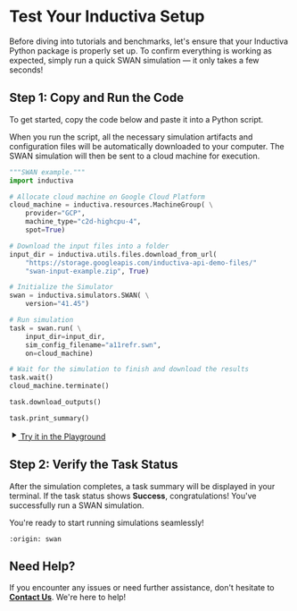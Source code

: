 # Test Your Inductiva Setup
Before diving into tutorials and benchmarks, let's ensure that your Inductiva Python package is properly set up. To confirm everything is working as expected, simply run a quick SWAN simulation — it only takes a few seconds!

## Step 1: Copy and Run the Code
To get started, copy the code below and paste it into a Python script.

When you run the script, all the necessary simulation artifacts and configuration files will be automatically downloaded to your computer. The SWAN simulation will then be sent to a cloud machine for execution.

```python
"""SWAN example."""
import inductiva

# Allocate cloud machine on Google Cloud Platform
cloud_machine = inductiva.resources.MachineGroup( \
    provider="GCP",
    machine_type="c2d-highcpu-4",
    spot=True)

# Download the input files into a folder
input_dir = inductiva.utils.files.download_from_url(
    "https://storage.googleapis.com/inductiva-api-demo-files/"
    "swan-input-example.zip", True)

# Initialize the Simulator
swan = inductiva.simulators.SWAN( \
    version="41.45")

# Run simulation
task = swan.run( \
    input_dir=input_dir,
    sim_config_filename="a11refr.swn",
    on=cloud_machine)

# Wait for the simulation to finish and download the results
task.wait()
cloud_machine.terminate()

task.download_outputs()

task.print_summary()
```

<a href="https://console-dev.inductiva.ai/playground?simulator_name=swan" class="try-playground-button" target="_blank">
  <svg class="icon" xmlns="http://www.w3.org/2000/svg" width="16" height="16" viewBox="0 0 24 24" fill="currentColor">
    <path d="M8 5v14l11-7z"/>
  </svg>
  Try it in the Playground
</a>

## Step 2: Verify the Task Status
After the simulation completes, a task summary will be displayed in your terminal. If the task status shows **Success**, congratulations! You've successfully run a SWAN simulation.

You're ready to start running simulations seamlessly!

```{banner_small}
:origin: swan
```

## Need Help?
If you encounter any issues or need further assistance, don't hesitate to [**Contact Us**](mailto:support@inductiva.ai). We're here to help!
